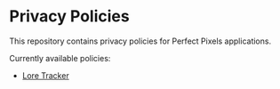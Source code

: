 # Privacy Policies
This repository contains privacy policies for Perfect Pixels applications.

Currently available policies:
- [Lore Tracker](lore-tracker/)

